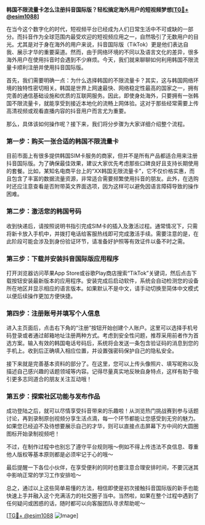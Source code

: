 **韩国不限流量卡怎么注册抖音国际版？轻松搞定海外用户的短视频梦想[[TG💪+ @esim1088](https://t.me/s/esim1088)]**

在当今这个数字化的时代，短视频平台已经成为人们日常生活中不可或缺的一部分。而抖音作为全球范围内最受欢迎的短视频应用之一，自然吸引了无数用户的目光。尤其是对于身在海外的用户来说，抖音国际版（TikTok）更是他们表达自我、展示才华的重要渠道。然而，由于网络环境的不同以及语言文化的差异，很多海外用户在使用抖音时会遇到不少麻烦。今天，我们就来聊聊如何利用韩国不限流量卡顺利注册并使用抖音国际版。

首先，我们需要明确一点：为什么选择韩国的不限流量卡？其实，这与韩国网络环境的独特性密切相关。韩国是世界上网速最快、网络稳定性最高的国家之一，拥有完善的通信基础设施和优质的互联网服务。因此，即使身处海外，只要拥有一张韩国不限流量卡，就能享受到接近本地化的流畅上网体验。这对于那些经常需要上传高清视频或观看直播内容的抖音用户而言尤为重要。

那么，具体该如何操作呢？接下来，我们将分步骤为大家详细介绍整个流程。

### 第一步：购买一张合适的韩国不限流量卡

目前市面上有很多提供韩国SIM卡服务的商家，但并不是所有产品都适合用来注册抖音国际版。为了确保最佳效果，建议大家优先考虑那些口碑良好且支持长期使用的套餐。比如，某知名电商平台上的“XX韩国无限流量卡”，它不仅价格实惠，而且包含了丰富的数据流量资源，非常适合需要频繁使用抖音的朋友。此外，在选购时还应注意查看是否附带英文界面选项，因为这样可以避免因语言障碍导致的操作困难。

### 第二步：激活您的韩国号码

收到快递后，请按照说明书指引完成SIM卡的插入及激活过程。通常情况下，只需将新卡放入手机中，并拨打电话给客服热线即可完成激活手续。需要注意的是，在此阶段可能会涉及到身份验证环节，请准备好护照等有效证件以备不时之需。

### 第三步：下载并安装抖音国际版应用程序

打开浏览器访问苹果App Store或谷歌Play商店搜索“TikTok”关键词，然后点击下载按钮安装最新版本的应用程序。安装完成后启动软件，系统会自动检测您的设备所在地区并显示相应的语言版本。如果默认不是中文，请手动切换至简体中文模式以便后续操作更加方便快捷。

### 第四步：注册账号并填写个人信息

进入主页面后，点击右下角的“注册”按钮开始创建个人账户。这里可以选择手机号码登录或者通过邮箱地址注册两种方式。考虑到安全性问题，推荐采用前者作为首选方案。输入有效的韩国电话号码后，系统将会发送一条包含验证码的消息到您的手机上。收到后正确填入相应位置，并设置强密码保护自己的隐私安全。

接下来就是完善基本资料的部分了。在这里，您可以上传头像照片、填写昵称以及描述自己感兴趣的话题领域等内容。记得尽量真实地反映自身特点，这样有助于吸引更多志同道合的朋友关注互动哦！

### 第五步：探索社区功能与发布作品

成功登陆之后，就可以尽情享受抖音带来的乐趣啦！从浏览热门挑战赛到参与话题讨论，再到录制原创视频分享生活点滴，每一个环节都能让您感受到无穷的魅力。如果您已经迫不及待想要展示自己的才华，则可以直接点击屏幕下方中间的大圆圈图标开始录制视频吧！

不过，在制作过程中也别忘了遵守平台规则哦～例如不得上传违法不良信息、尊重他人版权等基本原则都是必须牢记于心的哦～

最后提醒一下各位小伙伴，在享受便利的同时也要注意合理安排时间，不要沉迷其中影响正常的学习工作安排哈～

总之，通过以上这些简单易懂的方法，相信即使是初次接触抖音国际版的新手也能快速上手并融入这个充满活力的社交圈子当中。当然啦，如果在整个过程中遇到了任何疑问或困惑的话，随时都可以向客服团队寻求帮助呢～

[[TG💪+ @esim1088](https://t.me/s/esim1088) ![Image](https://i.postimg.cc/4NQfJmqS/Snipaste-2025-05-13-00-14-12.png)]
